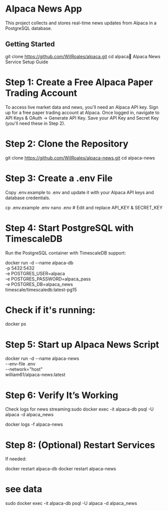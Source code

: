 # Alpaca News App

This project collects and stores real-time news updates from Alpaca in a PostgreSQL database.

## Getting Started
git clone https://github.com/WilRoales/alpaca.git
cd alpaca🚀 Alpaca News Service Setup Guide
# Step 1: Create a Free Alpaca Paper Trading Account
To access live market data and news, you'll need an Alpaca API key.
Sign up for a free paper trading account at Alpaca.
Once logged in, navigate to API Keys & OAuth → Generate API Key.
Save your API Key and Secret Key (you'll need these in Step 2).
# Step 2: Clone the Repository

git clone https://github.com/WilRoales/alpaca-news.git
cd alpaca-news
# Step 3: Create a .env File
Copy .env.example to .env and update it with your Alpaca API keys and database credentials.

cp .env.example .env
nano .env  # Edit and replace API_KEY & SECRET_KEY
# Step 4: Start PostgreSQL with TimescaleDB
Run the PostgreSQL container with TimescaleDB support:

docker run -d --name alpaca-db \
  -p 5432:5432 \
  -e POSTGRES_USER=alpaca \
  -e POSTGRES_PASSWORD=alpaca_pass \
  -e POSTGRES_DB=alpaca_news \
  timescale/timescaledb:latest-pg15
  
# Check if it's running:

docker ps

# Step 5: Start up Alpaca News Script

docker run -d --name alpaca-news \
  --env-file .env \
  --network="host" \
  william61/alpaca-news:latest
  
# Step 6: Verify It’s Working

Check logs for news streaming:sudo docker exec -it alpaca-db psql -U alpaca -d alpaca_news


docker logs -f alpaca-news

# Step 8: (Optional) Restart Services
If needed:

docker restart alpaca-db
docker restart alpaca-news

# see data 

sudo docker exec -it alpaca-db psql -U alpaca -d alpaca_news




